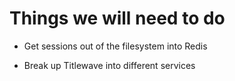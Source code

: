 # Things we will need to do

* Get sessions out of the filesystem into Redis

* Break up Titlewave into different services

